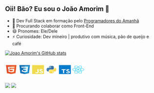 ## Oii! Bão? Eu sou o João Amorim 👋

- 🌱 Dev Full Stack em formação pelo <a href="https://programadoresdoamanha.org/" target="_blank"> Programadores do Amanhã </a> 
- 👯 Procurando colaborar como Front-End
- 😄 Pronomes: Ele/Dele
- ⚡ Curiosidade: Dev mineiro | produtivo com música, pão de queijo e café

[![Joao Amorim's GitHub stats](https://github-readme-stats.vercel.app/api?username=JoaoAmorim01&show_icons=true&theme=great-gatsby)](https://github.com/JoaoAmorim01/github-readme-stats)

<div style="display: inline_block"><br>
  <img align="center" alt="Joao-HTML" height="30" width="40" src="https://raw.githubusercontent.com/devicons/devicon/master/icons/html5/html5-original.svg">
  <img align="center" alt="Joao-CSS" height="30" width="40" src="https://raw.githubusercontent.com/devicons/devicon/master/icons/css3/css3-original.svg">
  <img align="center" alt="Joao-Js" height="30" width="40" src="https://raw.githubusercontent.com/devicons/devicon/master/icons/javascript/javascript-plain.svg">
  <img align="center" alt="Joao-Python" height="30" width="40" src="https://raw.githubusercontent.com/devicons/devicon/master/icons/python/python-original.svg">
  <img align="center" alt="Joao-Ts" height="30" width="40" src="https://raw.githubusercontent.com/devicons/devicon/master/icons/typescript/typescript-plain.svg">
  <img align="center" alt="Joao-React" height="30" width="40" src="https://raw.githubusercontent.com/devicons/devicon/master/icons/react/react-original.svg">
</div>

##

<div>
  <a href="https://www.linkedin.com/in/jo%C3%A3o-amorim-1870a5196/" target="_blank"><img src="https://img.shields.io/badge/LinkedIn-0077B5?style=for-the-badge&logo=linkedin&logoColor=white" target="_blank"></a>
  <a href="https://mail.google.com/mail/u/0/#inbox?compose=GFrJzkBTctRfvDgbnGcwhCwMhTmwWpVlBZXnsQPpZSWfsSXFvWGZXNVtJGLKpDRkjjWR" target="_blank"><img src="https://img.shields.io/badge/Gmail-D14836?style=for-the-badge&logo=gmail&logoColor=white" target="blank"></a>
</div>
